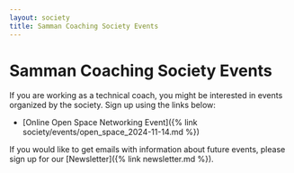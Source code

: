 ```yaml
---
layout: society
title: Samman Coaching Society Events
---
```


# Samman Coaching Society Events

If you are working as a technical coach, you might be interested in events organized by the society. Sign up using the links below:

* [Online Open Space Networking Event]({% link society/events/open_space_2024-11-14.md %})

If you would like to get emails with information about future events, please sign up for our [Newsletter]({% link newsletter.md %}).
